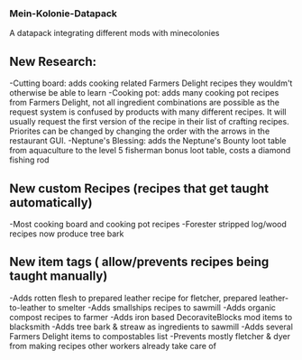 ### Mein-Kolonie-Datapack
A datapack integrating different mods with minecolonies

## New Research:
  -Cutting board: adds cooking related Farmers Delight recipes they wouldm't otherwise be able to learn
  -Cooking pot: adds many cooking pot recipes from Farmers Delight, not all ingredient combinations are possible as the request system is confused by products with many    different recipes. It will usually request the first version of the recipe in their list of crafting recipes. Priorites can be changed by changing the order with the    arrows in the restaurant GUI.
  -Neptune's Blessing: adds the Neptune's Bounty loot table from  aquaculture to the level 5 fisherman bonus loot table, costs a diamond fishing rod
  
## New custom Recipes (recipes that get taught automatically)
  -Most cooking board and cooking pot recipes
  -Forester stripped log/wood recipes now produce tree bark
  
## New item tags ( allow/prevents recipes being taught manually)
  -Adds rotten flesh to prepared leather recipe for fletcher, prepared leather-to-leather to smelter
  -Adds smallships recipes to sawmill
  -Adds organic compost recipes to farmer
  -Adds iron based DecoraviteBlocks mod items to blacksmith
  -Adds tree bark & streaw as ingredients to sawmill
  -Adds several Farmers Delight items to compostables list
  -Prevents mostly fletcher & dyer from making recipes other workers already take care of
